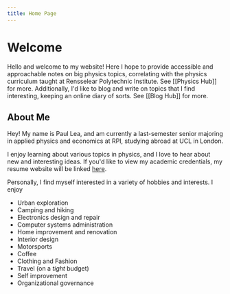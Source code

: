 ```yaml
---
title: Home Page
---
```


# Welcome 

Hello and welcome to my website! Here I hope to provide accessible and approachable notes on big physics topics, correlating with the physics curriculum taught at Rensselear Polytechnic Institute. See [[Physics Hub]] for more. Additionally, I'd like to blog and write on topics that I find interesting, keeping an online diary of sorts. See [[Blog Hub]] for more. 

## About Me

Hey! My name is Paul Lea, and am currently a last-semester senior majoring in applied physics and economics at RPI, studying abroad at UCL in London. 

I enjoy learning about various topics in physics, and I love to hear about new and interesting ideas. If you'd like to view my academic credentials, my resume website will be linked [here](example.com). 

Personally, I find myself interested in a variety of hobbies and interests. I enjoy 
- Urban exploration
- Camping and hiking
- Electronics design and repair
- Computer systems administration
- Home improvement and renovation
- Interior design
- Motorsports
- Coffee
- Clothing and Fashion
- Travel (on a *tight* budget)
- Self improvement
- Organizational governance

